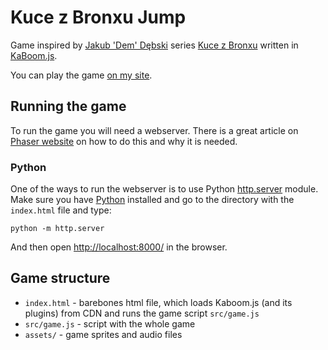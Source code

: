 # Kuce z Bronxu Jump
Game inspired by [Jakub 'Dem' Dębski](https://www.demland.net/) series [Kuce z Bronxu](https://youtube.com/playlist?list=PL7k8nNY9B5LwQ7kwoB0ZoZmaVqrWEPd0o) written in [KaBoom.js](https://kaboomjs.com/).

You can play the game [on my site](https://golebiewsky.com/kuce-z-bronxu-jump.html).

## Running the game
To run the game you will need a webserver. There is a great article on [Phaser website](https://phaser.io/tutorials/getting-started-phaser3/part2) on how to do this and why it is needed.

### Python
One of the ways to run the webserver is to use Python [http.server](https://docs.python.org/3/library/http.server.html) module. Make sure you have [Python](https://www.python.org/downloads/) installed and go to the directory with the `index.html` file and type:
```
python -m http.server
```
And then open [http://localhost:8000/](http://localhost:8000/) in the browser.

## Game structure
* `index.html` - barebones html file, which loads Kaboom.js (and its plugins) from CDN and runs the game script `src/game.js`
* `src/game.js` - script with the whole game
* `assets/` - game sprites and audio files
